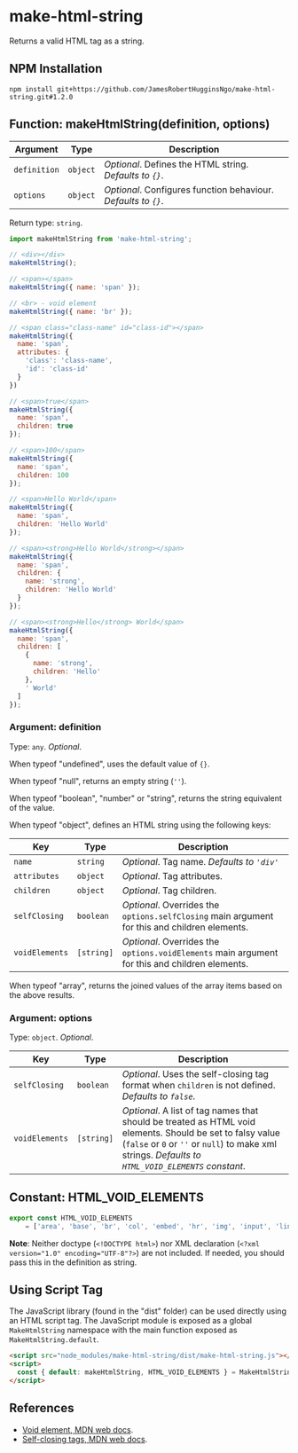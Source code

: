 # make-html-string

Returns a valid HTML tag as a string.

## NPM Installation

```
npm install git+https://github.com/JamesRobertHugginsNgo/make-html-string.git#1.2.0
```

## Function: makeHtmlString(definition, options)

Argument | Type | Description
-- | -- | --
`definition` | `object` | _Optional_. Defines the HTML string. _Defaults to `{}`_.
`options` | `object` | _Optional_. Configures function behaviour. _Defaults to `{}`_.

Return type: `string`.

``` JavaScript
import makeHtmlString from 'make-html-string';

// <div></div>
makeHtmlString();

// <span></span>
makeHtmlString({ name: 'span' }); 

// <br> - void element
makeHtmlString({ name: 'br' });

// <span class="class-name" id="class-id"></span>
makeHtmlString({ 
  name: 'span', 
  attributes: { 
    'class': 'class-name', 
    'id': 'class-id' 
  } 
})

// <span>true</span>
makeHtmlString({ 
  name: 'span', 
  children: true
});

// <span>100</span>
makeHtmlString({ 
  name: 'span', 
  children: 100
});

// <span>Hello World</span>
makeHtmlString({ 
  name: 'span', 
  children: 'Hello World'
});

// <span><strong>Hello World</strong></span>
makeHtmlString({ 
  name: 'span', 
  children: { 
    name: 'strong', 
    children: 'Hello World' 
  }
});

// <span><strong>Hello</strong> World</span>
makeHtmlString({ 
  name: 'span', 
  children: [
    { 
      name: 'strong', 
      children: 'Hello' 
    },
    ' World'
  ]
});
```

### Argument: definition

Type: `any`. _Optional_.

When typeof "undefined", uses the default value of `{}`.

When typeof "null", returns an empty string (`''`).

When typeof "boolean", "number" or "string", returns the string equivalent of the value.

When typeof "object", defines an HTML string using the following keys:

Key | Type | Description
-- | -- | --
`name` | `string` | _Optional_. Tag name. _Defaults to `'div'`_
`attributes` | `object` | _Optional_. Tag attributes.
`children` | `object` | _Optional_. Tag children.
`selfClosing` | `boolean` | _Optional_. Overrides the `options.selfClosing` main argument for this and children elements.
`voidElements` | `[string]` | _Optional_. Overrides the `options.voidElements` main argument for this and children elements.

When typeof "array", returns the joined values of the array items based on the above results.

### Argument: options

Type: `object`. _Optional_.

Key | Type | Description
-- | -- | --
`selfClosing` | `boolean` | _Optional_. Uses the self-closing tag format when `children` is not defined. _Defaults to `false`_.
`voidElements` | `[string]` | _Optional_. A list of tag names that should be treated as HTML void elements. Should be set to falsy value (`false` or `0` or `''` or `null`) to make xml strings. _Defaults to `HTML_VOID_ELEMENTS` constant_.

## Constant: HTML_VOID_ELEMENTS

``` JavaScript
export const HTML_VOID_ELEMENTS
	= ['area', 'base', 'br', 'col', 'embed', 'hr', 'img', 'input', 'link', 'meta', 'param', 'source', 'track', 'wbr'];
```

__Note__: Neither doctype (`<!DOCTYPE html>`) nor XML declaration (`<?xml version="1.0" encoding="UTF-8"?>`) are not included. If needed, you should pass this in the definition as string.

## Using Script Tag

The JavaScript library (found in the "dist" folder) can be used directly using an HTML script tag. The JavaScript module is exposed as a global `MakeHtmlString` namespace with the main function exposed as `MakeHtmlString.default`.

``` HTML
<script src="node_modules/make-html-string/dist/make-html-string.js"></script>
<script>
  const { default: makeHtmlString, HTML_VOID_ELEMENTS } = MakeHtmlString;
</script>
```

## References

- [Void element, MDN web docs](https://developer.mozilla.org/en-US/docs/Glossary/Void_element).
- [Self-closing tags, MDN web docs](https://developer.mozilla.org/en-US/docs/Glossary/Void_element#self-closing_tags).

